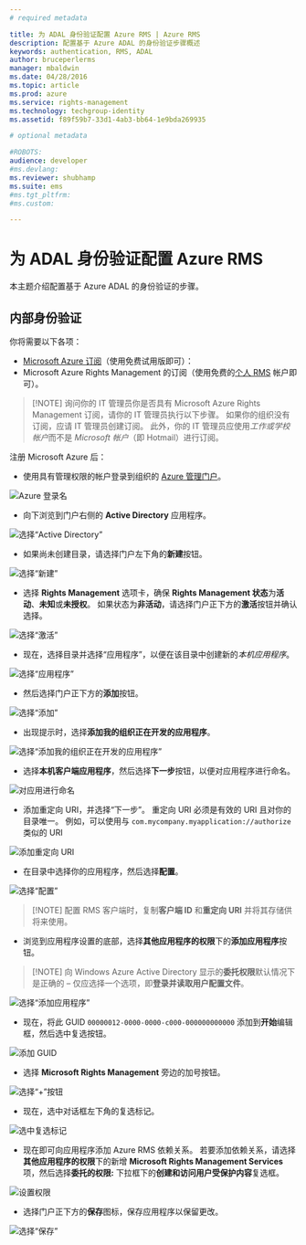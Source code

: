 ```yaml
---
# required metadata

title: 为 ADAL 身份验证配置 Azure RMS | Azure RMS
description: 配置基于 Azure ADAL 的身份验证步骤概述
keywords: authentication, RMS, ADAL
author: bruceperlerms
manager: mbaldwin
ms.date: 04/28/2016
ms.topic: article
ms.prod: azure
ms.service: rights-management
ms.technology: techgroup-identity
ms.assetid: f89f59b7-33d1-4ab3-bb64-1e9bda269935

# optional metadata

#ROBOTS:
audience: developer
#ms.devlang:
ms.reviewer: shubhamp
ms.suite: ems
#ms.tgt_pltfrm:
#ms.custom:

---
```


# 为 ADAL 身份验证配置 Azure RMS

本主题介绍配置基于 Azure ADAL 的身份验证的步骤。

## 内部身份验证

你将需要以下各项：

- [Microsoft Azure 订阅](https://azure.microsoft.com/en-us/)（使用免费试用版即可）：
- Microsoft Azure Rights Management 的订阅（使用免费的[个人 RMS](https://technet.microsoft.com/en-us/library/dn592127.aspx) 帐户即可）。

> [!NOTE] 询问你的 IT 管理员你是否具有 Microsoft Azure Rights Management 订阅，请你的 IT 管理员执行以下步骤。 如果你的组织没有订阅，应请 IT 管理员创建订阅。 此外，你的 IT 管理员应使用*工作或学校帐户*而不是 *Microsoft 帐户*（即 Hotmail）进行订阅。

注册 Microsoft Azure 后：

- 使用具有管理权限的帐户登录到组织的 [Azure 管理门户](https://manage.windowsazure.com)。

![Azure 登录名](../media/AzurePortalLogin.png)

- 向下浏览到门户右侧的 **Active Directory** 应用程序。

![选择“Active Directory”](../media/AzureADPick.png)

- 如果尚未创建目录，请选择门户左下角的**新建**按钮。

![选择“新建”](../media/AzureNewBtn.png)

- 选择 **Rights Management** 选项卡，确保 **Rights Management 状态**为**活动**、**未知**或**未授权**。 如果状态为**非活动**，请选择门户正下方的**激活**按钮并确认选择。

![选择“激活”](../media/RMTab.png)

- 现在，选择目录并选择“应用程序”，以便在该目录中创建新的*本机应用程序*。

![选择“应用程序”](../media/CreateNativeApp.png)

- 然后选择门户正下方的**添加**按钮。

![选择“添加”](../media/AddAppBtn.png)

- 出现提示时，选择**添加我的组织正在开发的应用程序**。

![选择“添加我的组织正在开发的应用程序”](../media/AddAnAppPick.png)

- 选择**本机客户端应用程序**，然后选择**下一步**按钮，以便对应用程序进行命名。

![对应用进行命名](../media/TellUsInput.png)

- 添加重定向 URI，并选择“下一步”。
  重定向 URI 必须是有效的 URI 且对你的目录唯一。 例如，可以使用与 `com.mycompany.myapplication://authorize` 类似的 URI

![添加重定向 URI](../media/RedirectURI.png)

- 在目录中选择你的应用程序，然后选择**配置**。

![选择“配置”](../media/ConfigYourApp.png)

>[!NOTE] 配置 RMS 客户端时，复制**客户端 ID** 和**重定向 URI** 并将其存储供将来使用。

- 浏览到应用程序设置的底部，选择**其他应用程序的权限**下的**添加应用程序**按钮。

>[!NOTE] 向 Windows Azure Active Directory 显示的**委托权限**默认情况下是正确的 – 仅应选择一个选项，即**登录并读取用户配置文件**。

![选择“添加应用程序”](../media/PermissionsToOtherBtn.png)

- 现在，将此 GUID `00000012-0000-0000-c000-000000000000` 添加到**开始**编辑框，然后选中复选按钮。

![添加 GUID](../media/AddGUID.png)

- 选择 **Microsoft Rights Management** 旁边的加号按钮。

![选择“+”按钮](../media/ChoosePlusBtn.png)

- 现在，选中对话框左下角的复选标记。

![选中复选标记](../media/ChooseCheck.png)

- 现在即可向应用程序添加 Azure RMS 依赖关系。 若要添加依赖关系，请选择**其他应用程序的权限**下的新增 **Microsoft Rights Management Services** 项，然后选择**委托的权限:** 下拉框下的**创建和访问用户受保护内容**复选框。

![设置权限](../media/AddDependency.png)

- 选择门户正下方的**保存**图标，保存应用程序以保留更改。

![选择“保存”](../media/SaveApplication.png)


<!--HONumber=Jun16_HO2-->



